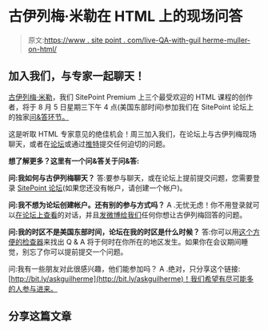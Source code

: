 # 古伊列梅·米勒在 HTML 上的现场问答

> 原文:[https://www . site point . com/live-QA-with-guil herme-muller-on-html/](https://www.sitepoint.com/live-qa-with-guilherme-muller-on-html/)

## 加入我们，与专家一起聊天！

[古伊列梅·米勒](https://www.sitepoint.com/premium/users/guilhermemuller)，我们 SitePoint Premium 上三个最受欢迎的 HTML 课程的创作者，将于 8 月 5 日星期三下午 4 点(美国东部时间)参加我们在 SitePoint 论坛上的独家[问&答环节。](https://community.sitepoint.com/t/live-q-a-guilherme-muller-on-html-5th-august-at-4pm-est/197097)

这是听取 HTML 专家意见的绝佳机会！周三加入我们，在论坛上与古伊列梅现场聊天，或者在[论坛](https://community.sitepoint.com/t/live-q-a-guilherme-muller-on-html-5th-august-at-4pm-est/197097)或通过[推特](http://twitter.com/home?status=@sitepointdotcom%20%23askguilherme)提交任何迫切的问题。

**想了解更多？这里有一个问&答关于问&答:**

**问:我如何与古伊列梅聊天？**
答:要参与聊天，或在论坛上提前提交问题，您需要登录 [SitePoint 论坛](https://community.sitepoint.com/)(如果您还没有帐户，请创建一个帐户)。

**问:我不想为论坛创建帐户。还有别的参与方式吗？**
A .无忧无虑！你不用登录就可以[在论坛上查看](https://community.sitepoint.com/t/live-q-a-guilherme-muller-on-html-5th-august-at-4pm-est/197097)的对话，并且[发微博给我们](http://twitter.com/home?status=@sitepointdotcom%20%23askguilherme)任何你想让古伊列梅回答的问题。

**问:我的时区不是美国东部时间，论坛在我的时区是什么时候？**
答:你可以用[这个方便的检查器](http://www.timeanddate.com/worldclock/fixedtime.html?msg=Live+Q%26A+with+Guilherme+M%C3%BCller+on+HTML&iso=20150806T06&p1=152&am=30)来找出 Q & A 将于何时在你所在的地区发生。如果你在会议期间睡觉，别忘了你可以提前提交一个问题。

问:我有一些朋友对此很感兴趣，他们能参加吗？
A .绝对，只分享这个链接:[http://bit.ly/askguilherme](http://bit.ly/askguilherme)！我们希望有尽可能多的人参与进来。

## 分享这篇文章